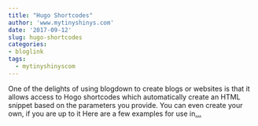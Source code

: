 ```yaml
---
title: "Hugo Shortcodes"
author: 'www.mytinyshinys.com'
date: '2017-09-12'
slug: hugo-shortcodes
categories:
- bloglink
tags:
  - mytinyshinyscom
---
```


One of the delights of using blogdown to create blogs or websites is that it allows access to Hogo shortcodes which automatically create an HTML snippet based on the parameters you provide. You can even create your own, if you are up to it Here are a few examples for use in[... <i class="fas fa-external-link-alt"></i>](https://www.mytinyshinys.com/2017/09/12/hugo-shortcodes/)

